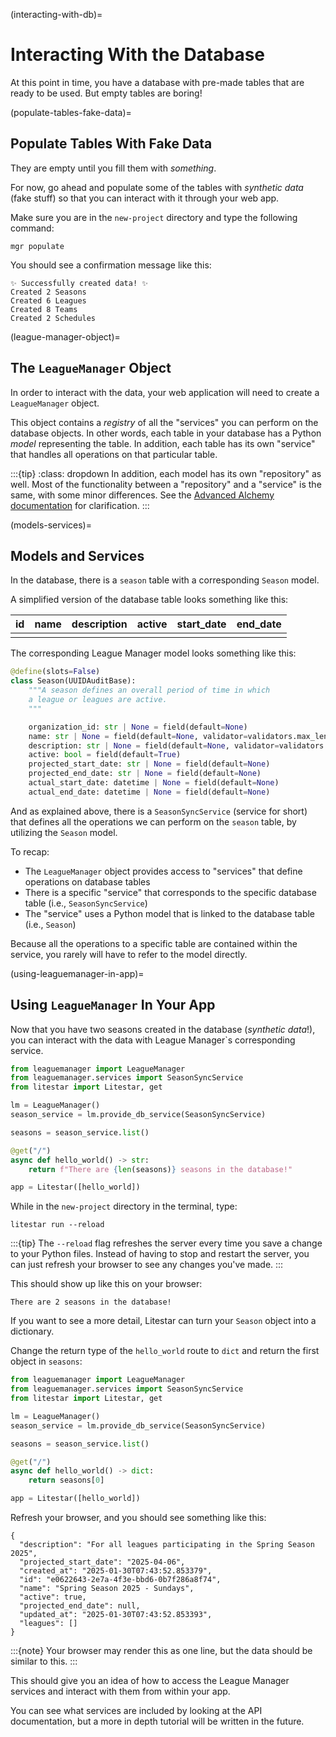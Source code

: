 (interacting-with-db)=
# Interacting With the Database

At this point in time, you have a database with pre-made tables that are ready to be used. But empty tables are boring!

(populate-tables-fake-data)=
## Populate Tables With Fake Data

They are empty until you fill them with _something_.

For now, go ahead and populate some of the tables with _synthetic data_ (fake stuff) so that you can interact with it through your web app.

Make sure you are in the `new-project` directory and type the following command:

```shell
mgr populate
```

You should see a confirmation message like this:

```text
✨ Successfully created data! ✨
Created 2 Seasons
Created 6 Leagues
Created 8 Teams
Created 2 Schedules
```

(league-manager-object)=
## The `LeagueManager` Object

In order to interact with the data, your web application will need to create a `LeagueManager` object.

This object contains a _registry_ of all the "services" you can perform on the database objects. In other words, each table in your database has a Python _model_ representing the table. In addition, each table has its own "service" that handles all operations on that particular table.

:::{tip}
:class: dropdown
In addition, each model has its own "repository" as well. Most of the functionality between a "repository" and a "service" is the same, with some minor differences. See the [Advanced Alchemy documentation](https://docs.advanced-alchemy.litestar.dev/latest/usage/repositories.html) for clarification.
:::

(models-services)=
## Models and Services

In the database, there is a `season` table with a corresponding `Season` model.

A simplified version of the database table looks something like this:

|id|name|description|active|start_date|end_date|
|-|-|-|-|-|-|
||||||

The corresponding League Manager model looks something like this:

```python
@define(slots=False)
class Season(UUIDAuditBase):
    """A season defines an overall period of time in which
    a league or leagues are active.
    """

    organization_id: str | None = field(default=None)
    name: str | None = field(default=None, validator=validators.max_len(80))
    description: str | None = field(default=None, validator=validators.optional(validators.max_len(120)))
    active: bool = field(default=True)
    projected_start_date: str | None = field(default=None)
    projected_end_date: str | None = field(default=None)
    actual_start_date: datetime | None = field(default=None)
    actual_end_date: datetime | None = field(default=None)
```

And as explained above, there is a `SeasonSyncService` (service for short) that defines all the operations we can perform on the `season` table, by utilizing the `Season` model.

To recap:
-   The `LeagueManager` object provides access to "services" that define operations on database tables
-   There is a specific "service" that corresponds to the specific database table (i.e., `SeasonSyncService`)
-   The "service" uses a Python model that is linked to the database table (i.e., `Season`)

Because all the operations to a specific table are contained within the service, you rarely will have to refer to the model directly.

(using-leaguemanager-in-app)=
## Using `LeagueManager` In Your App

Now that you have two seasons created in the database (_synthetic data_!), you can interact with the data with League Manager`s corresponding service.


```python
from leaguemanager import LeagueManager
from leaguemanager.services import SeasonSyncService
from litestar import Litestar, get

lm = LeagueManager()
season_service = lm.provide_db_service(SeasonSyncService)

seasons = season_service.list()

@get("/")
async def hello_world() -> str:
    return f"There are {len(seasons)} seasons in the database!"

app = Litestar([hello_world])
```

While in the `new-project` directory in the terminal, type:

```shell
litestar run --reload
```
:::{tip}
The `--reload` flag refreshes the server every time you save a change to your Python files. Instead of having to stop and restart the server, you can just refresh your browser to see any changes you've made.
:::

This should show up like this on your browser:

```text
There are 2 seasons in the database!
```

If you want to see a more detail, Litestar can turn your `Season` object into a dictionary.

Change the return type of the `hello_world` route to `dict` and return the first object in `seasons`:

```python
from leaguemanager import LeagueManager
from leaguemanager.services import SeasonSyncService
from litestar import Litestar, get

lm = LeagueManager()
season_service = lm.provide_db_service(SeasonSyncService)

seasons = season_service.list()

@get("/")
async def hello_world() -> dict:
    return seasons[0]

app = Litestar([hello_world])
```
Refresh your browser, and you should see something like this:

```text
{
  "description": "For all leagues participating in the Spring Season 2025",
  "projected_start_date": "2025-04-06",
  "created_at": "2025-01-30T07:43:52.853379",
  "id": "e0622643-2e7a-4f3e-bbd6-0b7f286a8f74",
  "name": "Spring Season 2025 - Sundays",
  "active": true,
  "projected_end_date": null,
  "updated_at": "2025-01-30T07:43:52.853393",
  "leagues": []
}
```

:::{note}
Your browser may render this as one line, but the data should be similar to this.
:::

This should give you an idea of how to access the League Manager services and interact with them from within your app.

You can see what services are included by looking at the API documentation, but a more in depth tutorial will be written in the future.
